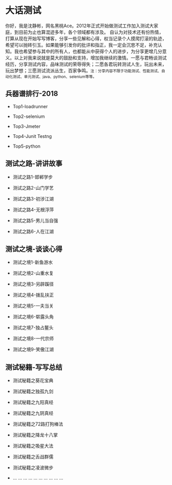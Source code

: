 # 大话测试

你好，我是沈静彬，网名黑桃Ace。2012年正式开始做测试工作加入测试大家庭，到目前为止也算混迹多年，各个领域都有涉及。
自认为对技术还有份热情，打算从现在开始写写博客，分享一些见解和心得，权当记录个人摸爬打滚的轨迹，希望可以抛砖引玉。如果能够引发你的批评和指正，我一定会沉思不足，补充认知。我也希望参与其中的所有人，也都能从中获得个人的进步，为分享更增几分意义。以上对我来说就是莫大的鼓励和支持，增加我继续的激情。一愿与君畅谈测试经历，分享测试内容，品味测试的荣辱得失；二愿各君玩转测试人生，玩出未来，玩出梦想；三愿测试流派丛生，百家争鸣。<small>注：分享内容不限于功能测试、性能测试、自动化测试、单元测试、java、python、selenium等等。</small>

## 兵器谱排行-2018

- Top1-loadrunner

- Top2-selenium

- Top3-Jmeter

- Top4-Junit Testng

- Top5-python

## 测试之路-讲讲故事

- 测试之路1-邯郸学步

- 测试之路2-山门学艺

- 测试之路3-初涉江湖

- 测试之路4-无根浮萍

- 测试之路5-男儿当自强

- 测试之路6-人在江湖

## 测试之境-谈谈心得

- 测试之境1-新鱼游水

- 测试之境2-山重水复

-  测试之境3-另辟蹊径

- 测试之境4-拨乱扶正

- 测试之境5-一夫当关

- 测试之境6-崭露头角

- 测试之境7-独占鳌头

- 测试之境8-一代宗师

- 测试之境9-笑傲江湖

## 测试秘籍-写写总结

- 测试秘籍之葵花宝典

- 测试秘籍之独孤九剑

- 测试秘籍之九阳真经

- 测试秘籍之九阴真经

- 测试秘籍之72路打狗棒法

- 测试秘籍之降龙十八掌

- 测试秘籍之吸星大法

- 测试秘籍之舌战群儒

- 测试秘籍之凌波微步

- ... ... ... ... ... ... ... ... ... ...

